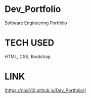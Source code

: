# Dev_Portfolio
Software Engineering Portfolio

# TECH USED
HTML, CSS, Bootstrap

# LINK
[https://cox512.github.io/Dev_Portfolio/]
